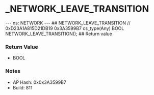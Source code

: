 # _NETWORK_LEAVE_TRANSITION

--- ns: NETWORK --- ## NETWORK_LEAVE_TRANSITION  // 0xD23A1A815D21DB19 0x3A3599B7 cs_type(Any) BOOL NETWORK_LEAVE_TRANSITION();  ## Return value

### Return Value
* BOOL

### Notes
* AP Hash: 0x0x3A3599B7
* Build: 811

